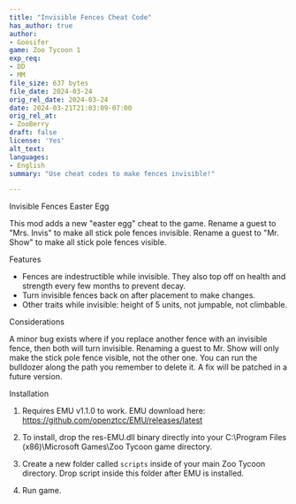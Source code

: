 ```yaml
---
title: "Invisible Fences Cheat Code"
has_author: true
author: 
- Goosifer
game: Zoo Tycoon 1
exp_req:
- DD
- MM
file_size: 637 bytes
file_date: 2024-03-24
orig_rel_date: 2024-03-24
date: 2024-03-21T21:03:09-07:00
orig_rel_at: 
- ZooBerry
draft: false
license: 'Yes'
alt_text: 
languages:
- English
summary: "Use cheat codes to make fences invisible!"

---
```


Invisible Fences Easter Egg


This mod adds a new "easter egg" cheat to the game. Rename a guest to "Mrs. Invis" to make all stick pole fences invisible. Rename a guest to "Mr. Show" to make all stick pole fences visible.


Features


- Fences are indestructible while invisible. They also top off on health and strength every few months to prevent decay.
- Turn invisible fences back on after placement to make changes.
- Other traits while invisible: height of 5 units, not jumpable, not climbable.
 

Considerations


A minor bug exists where if you replace another fence with an invisible fence, then both will turn invisible. Renaming a guest to Mr. Show will only make the stick pole fence visible, not the other one. You can run the bulldozer along the path you remember to delete it. A fix will be patched in a future version.


Installation


1. Requires EMU v1.1.0 to work. EMU download here: https://github.com/openztcc/EMU/releases/latest

2. To install, drop the res-EMU.dll binary directly into your C:\Program Files (x86)\Microsoft Games\Zoo Tycoon game directory.

3. Create a new folder called `scripts` inside of your main Zoo Tycoon directory. Drop script inside this folder after EMU is installed.

4. Run game. 